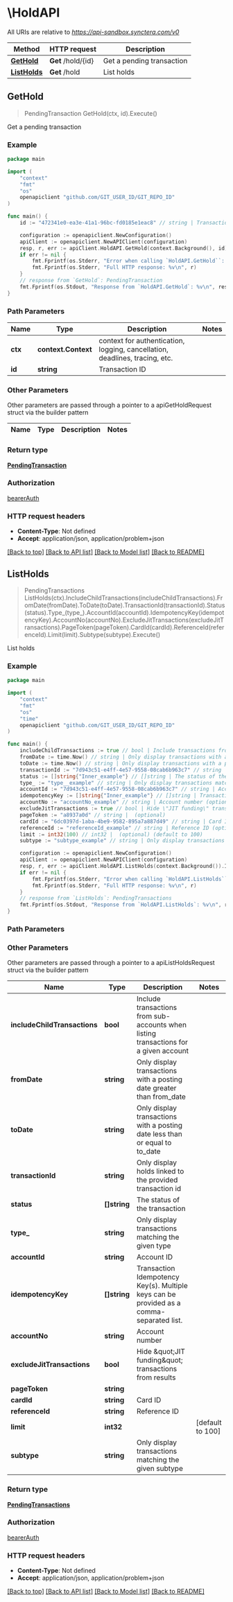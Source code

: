 # \HoldAPI

All URIs are relative to *https://api-sandbox.synctera.com/v0*

Method | HTTP request | Description
------------- | ------------- | -------------
[**GetHold**](HoldAPI.md#GetHold) | **Get** /hold/{id} | Get a pending transaction
[**ListHolds**](HoldAPI.md#ListHolds) | **Get** /hold | List holds



## GetHold

> PendingTransaction GetHold(ctx, id).Execute()

Get a pending transaction



### Example

```go
package main

import (
    "context"
    "fmt"
    "os"
    openapiclient "github.com/GIT_USER_ID/GIT_REPO_ID"
)

func main() {
    id := "472341e0-ea3e-41a1-96bc-fd0185e1eac8" // string | Transaction ID

    configuration := openapiclient.NewConfiguration()
    apiClient := openapiclient.NewAPIClient(configuration)
    resp, r, err := apiClient.HoldAPI.GetHold(context.Background(), id).Execute()
    if err != nil {
        fmt.Fprintf(os.Stderr, "Error when calling `HoldAPI.GetHold``: %v\n", err)
        fmt.Fprintf(os.Stderr, "Full HTTP response: %v\n", r)
    }
    // response from `GetHold`: PendingTransaction
    fmt.Fprintf(os.Stdout, "Response from `HoldAPI.GetHold`: %v\n", resp)
}
```

### Path Parameters


Name | Type | Description  | Notes
------------- | ------------- | ------------- | -------------
**ctx** | **context.Context** | context for authentication, logging, cancellation, deadlines, tracing, etc.
**id** | **string** | Transaction ID | 

### Other Parameters

Other parameters are passed through a pointer to a apiGetHoldRequest struct via the builder pattern


Name | Type | Description  | Notes
------------- | ------------- | ------------- | -------------


### Return type

[**PendingTransaction**](PendingTransaction.md)

### Authorization

[bearerAuth](../README.md#bearerAuth)

### HTTP request headers

- **Content-Type**: Not defined
- **Accept**: application/json, application/problem+json

[[Back to top]](#) [[Back to API list]](../README.md#documentation-for-api-endpoints)
[[Back to Model list]](../README.md#documentation-for-models)
[[Back to README]](../README.md)


## ListHolds

> PendingTransactions ListHolds(ctx).IncludeChildTransactions(includeChildTransactions).FromDate(fromDate).ToDate(toDate).TransactionId(transactionId).Status(status).Type_(type_).AccountId(accountId).IdempotencyKey(idempotencyKey).AccountNo(accountNo).ExcludeJitTransactions(excludeJitTransactions).PageToken(pageToken).CardId(cardId).ReferenceId(referenceId).Limit(limit).Subtype(subtype).Execute()

List holds



### Example

```go
package main

import (
    "context"
    "fmt"
    "os"
    "time"
    openapiclient "github.com/GIT_USER_ID/GIT_REPO_ID"
)

func main() {
    includeChildTransactions := true // bool | Include transactions from sub-accounts when listing transactions for a given account (optional)
    fromDate := time.Now() // string | Only display transactions with a posting date greater than from_date (optional)
    toDate := time.Now() // string | Only display transactions with a posting date less than or equal to to_date (optional)
    transactionId := "7d943c51-e4ff-4e57-9558-08cab6b963c7" // string | Only display holds linked to the provided transaction id (optional)
    status := []string{"Inner_example"} // []string | The status of the transaction (optional)
    type_ := "type__example" // string | Only display transactions matching the given type (optional)
    accountId := "7d943c51-e4ff-4e57-9558-08cab6b963c7" // string | Account ID (optional)
    idempotencyKey := []string{"Inner_example"} // []string | Transaction Idempotency Key(s). Multiple keys can be provided as a comma-separated list. (optional)
    accountNo := "accountNo_example" // string | Account number (optional)
    excludeJitTransactions := true // bool | Hide \"JIT funding\" transactions from results (optional)
    pageToken := "a8937a0d" // string |  (optional)
    cardId := "6dc0397d-1aba-4be9-9582-895a7a887d49" // string | Card ID (optional)
    referenceId := "referenceId_example" // string | Reference ID (optional)
    limit := int32(100) // int32 |  (optional) (default to 100)
    subtype := "subtype_example" // string | Only display transactions matching the given subtype (optional)

    configuration := openapiclient.NewConfiguration()
    apiClient := openapiclient.NewAPIClient(configuration)
    resp, r, err := apiClient.HoldAPI.ListHolds(context.Background()).IncludeChildTransactions(includeChildTransactions).FromDate(fromDate).ToDate(toDate).TransactionId(transactionId).Status(status).Type_(type_).AccountId(accountId).IdempotencyKey(idempotencyKey).AccountNo(accountNo).ExcludeJitTransactions(excludeJitTransactions).PageToken(pageToken).CardId(cardId).ReferenceId(referenceId).Limit(limit).Subtype(subtype).Execute()
    if err != nil {
        fmt.Fprintf(os.Stderr, "Error when calling `HoldAPI.ListHolds``: %v\n", err)
        fmt.Fprintf(os.Stderr, "Full HTTP response: %v\n", r)
    }
    // response from `ListHolds`: PendingTransactions
    fmt.Fprintf(os.Stdout, "Response from `HoldAPI.ListHolds`: %v\n", resp)
}
```

### Path Parameters



### Other Parameters

Other parameters are passed through a pointer to a apiListHoldsRequest struct via the builder pattern


Name | Type | Description  | Notes
------------- | ------------- | ------------- | -------------
 **includeChildTransactions** | **bool** | Include transactions from sub-accounts when listing transactions for a given account | 
 **fromDate** | **string** | Only display transactions with a posting date greater than from_date | 
 **toDate** | **string** | Only display transactions with a posting date less than or equal to to_date | 
 **transactionId** | **string** | Only display holds linked to the provided transaction id | 
 **status** | **[]string** | The status of the transaction | 
 **type_** | **string** | Only display transactions matching the given type | 
 **accountId** | **string** | Account ID | 
 **idempotencyKey** | **[]string** | Transaction Idempotency Key(s). Multiple keys can be provided as a comma-separated list. | 
 **accountNo** | **string** | Account number | 
 **excludeJitTransactions** | **bool** | Hide \&quot;JIT funding\&quot; transactions from results | 
 **pageToken** | **string** |  | 
 **cardId** | **string** | Card ID | 
 **referenceId** | **string** | Reference ID | 
 **limit** | **int32** |  | [default to 100]
 **subtype** | **string** | Only display transactions matching the given subtype | 

### Return type

[**PendingTransactions**](PendingTransactions.md)

### Authorization

[bearerAuth](../README.md#bearerAuth)

### HTTP request headers

- **Content-Type**: Not defined
- **Accept**: application/json, application/problem+json

[[Back to top]](#) [[Back to API list]](../README.md#documentation-for-api-endpoints)
[[Back to Model list]](../README.md#documentation-for-models)
[[Back to README]](../README.md)

